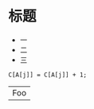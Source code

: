 # 标题
* 一
* 二
* 三

`C[A[j]] = C[A[j]] + 1;`
<table>
    <tr>
        <td>Foo</td>
    </tr>
</table>
